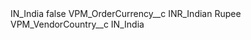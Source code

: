 <?xml version="1.0" encoding="UTF-8"?>
<CustomMetadata xmlns="http://soap.sforce.com/2006/04/metadata" xmlns:xsi="http://www.w3.org/2001/XMLSchema-instance" xmlns:xsd="http://www.w3.org/2001/XMLSchema">
    <label>IN_India</label>
    <protected>false</protected>
    <values>
        <field>VPM_OrderCurrency__c</field>
        <value xsi:type="xsd:string">INR_Indian Rupee</value>
    </values>
    <values>
        <field>VPM_VendorCountry__c</field>
        <value xsi:type="xsd:string">IN_India</value>
    </values>
</CustomMetadata>
